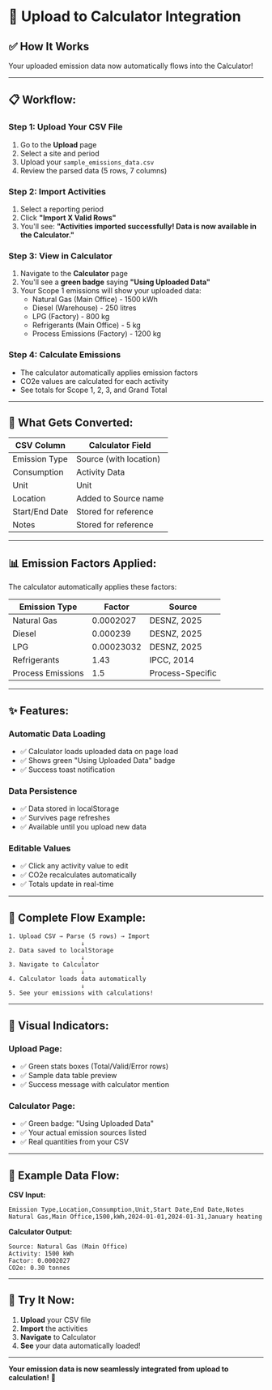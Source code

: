 # 🔄 Upload to Calculator Integration

## ✅ How It Works

Your uploaded emission data now automatically flows into the Calculator!

---

## 📋 **Workflow:**

### **Step 1: Upload Your CSV File**
1. Go to the **Upload** page
2. Select a site and period
3. Upload your `sample_emissions_data.csv`
4. Review the parsed data (5 rows, 7 columns)

### **Step 2: Import Activities**
1. Select a reporting period
2. Click **"Import X Valid Rows"**
3. You'll see: **"Activities imported successfully! Data is now available in the Calculator."**

### **Step 3: View in Calculator**
1. Navigate to the **Calculator** page
2. You'll see a **green badge** saying **"Using Uploaded Data"**
3. Your Scope 1 emissions will show your uploaded data:
   - Natural Gas (Main Office) - 1500 kWh
   - Diesel (Warehouse) - 250 litres
   - LPG (Factory) - 800 kg
   - Refrigerants (Main Office) - 5 kg
   - Process Emissions (Factory) - 1200 kg

### **Step 4: Calculate Emissions**
- The calculator automatically applies emission factors
- CO2e values are calculated for each activity
- See totals for Scope 1, 2, 3, and Grand Total

---

## 🎯 **What Gets Converted:**

| CSV Column | Calculator Field |
|------------|------------------|
| Emission Type | Source (with location) |
| Consumption | Activity Data |
| Unit | Unit |
| Location | Added to Source name |
| Start/End Date | Stored for reference |
| Notes | Stored for reference |

---

## 📊 **Emission Factors Applied:**

The calculator automatically applies these factors:

| Emission Type | Factor | Source |
|--------------|--------|--------|
| Natural Gas | 0.0002027 | DESNZ, 2025 |
| Diesel | 0.000239 | DESNZ, 2025 |
| LPG | 0.00023032 | DESNZ, 2025 |
| Refrigerants | 1.43 | IPCC, 2014 |
| Process Emissions | 1.5 | Process-Specific |

---

## ✨ **Features:**

### **Automatic Data Loading**
- ✅ Calculator loads uploaded data on page load
- ✅ Shows green "Using Uploaded Data" badge
- ✅ Success toast notification

### **Data Persistence**
- ✅ Data stored in localStorage
- ✅ Survives page refreshes
- ✅ Available until you upload new data

### **Editable Values**
- ✅ Click any activity value to edit
- ✅ CO2e recalculates automatically
- ✅ Totals update in real-time

---

## 🔄 **Complete Flow Example:**

```
1. Upload CSV → Parse (5 rows) → Import
                    ↓
2. Data saved to localStorage
                    ↓
3. Navigate to Calculator
                    ↓
4. Calculator loads data automatically
                    ↓
5. See your emissions with calculations!
```

---

## 🎨 **Visual Indicators:**

### **Upload Page:**
- ✅ Green stats boxes (Total/Valid/Error rows)
- ✅ Sample data table preview
- ✅ Success message with calculator mention

### **Calculator Page:**
- ✅ Green badge: "Using Uploaded Data"
- ✅ Your actual emission sources listed
- ✅ Real quantities from your CSV

---

## 📝 **Example Data Flow:**

**CSV Input:**
```csv
Emission Type,Location,Consumption,Unit,Start Date,End Date,Notes
Natural Gas,Main Office,1500,kWh,2024-01-01,2024-01-31,January heating
```

**Calculator Output:**
```
Source: Natural Gas (Main Office)
Activity: 1500 kWh
Factor: 0.0002027
CO2e: 0.30 tonnes
```

---

## 🚀 **Try It Now:**

1. **Upload** your CSV file
2. **Import** the activities
3. **Navigate** to Calculator
4. **See** your data automatically loaded!

---

**Your emission data is now seamlessly integrated from upload to calculation!** 🎉
